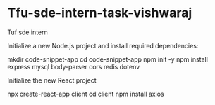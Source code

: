 # Tfu-sde-intern-task-vishwaraj
Tuf sde intern


Initialize a new Node.js project and install required dependencies:



mkdir code-snippet-app
cd code-snippet-app
npm init -y
npm install express mysql body-parser cors redis dotenv





Initialize the new React project

npx create-react-app client
cd client
npm install axios
